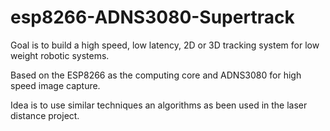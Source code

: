 

# esp8266-ADNS3080-Supertrack
Goal is to build a high speed, low latency, 2D or 3D tracking system for low weight robotic systems.

Based on the ESP8266 as the computing core and ADNS3080 for high speed image capture.

Idea is to use similar techniques an algorithms as been used in the laser distance project.

